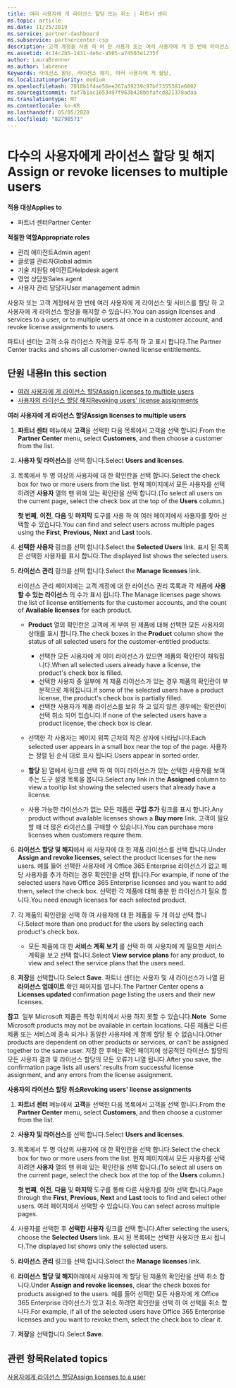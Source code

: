```yaml
---
title: 여러 사용자에 게 라이선스 할당 또는 취소 | 파트너 센터
ms.topic: article
ms.date: 11/25/2019
ms.service: partner-dashboard
ms.subservice: partnercenter-csp
description: 고객 계정을 사용 하 여 한 사용자 또는 여러 사용자에 게 한 번에 라이선스 및 서비스를 할당 하거나 해지 하는 방법에 대해 알아봅니다.
ms.assetid: 4c14c2b5-1431-4e6c-a505-a74503e1235f
author: LauraBrenner
ms.author: labrenne
Keywords: 라이선스 할당, 라이선스 해지, 여러 사용자에 게 할당,
ms.localizationpriority: medium
ms.openlocfilehash: 7018b1f4ae56ee267a39239c97bf7355381e6802
ms.sourcegitcommit: faf7b1ac1653497f963b428bbfafcd821378adaa
ms.translationtype: MT
ms.contentlocale: ko-KR
ms.lasthandoff: 05/05/2020
ms.locfileid: "82798571"
---
```

# <a name="assign-or-revoke-licenses-to-multiple-users"></a><span data-ttu-id="1034d-104">다수의 사용자에게 라이선스 할당 및 해지</span><span class="sxs-lookup"><span data-stu-id="1034d-104">Assign or revoke licenses to multiple users</span></span>

<span data-ttu-id="1034d-105">**적용 대상**</span><span class="sxs-lookup"><span data-stu-id="1034d-105">**Applies to**</span></span>

- <span data-ttu-id="1034d-106">파트너 센터</span><span class="sxs-lookup"><span data-stu-id="1034d-106">Partner Center</span></span>

<span data-ttu-id="1034d-107">**적절한 역할**</span><span class="sxs-lookup"><span data-stu-id="1034d-107">**Appropriate roles**</span></span>

- <span data-ttu-id="1034d-108">관리 에이전트</span><span class="sxs-lookup"><span data-stu-id="1034d-108">Admin agent</span></span>
- <span data-ttu-id="1034d-109">글로벌 관리자</span><span class="sxs-lookup"><span data-stu-id="1034d-109">Global admin</span></span>
- <span data-ttu-id="1034d-110">기술 지원팀 에이전트</span><span class="sxs-lookup"><span data-stu-id="1034d-110">Helpdesk agent</span></span>
- <span data-ttu-id="1034d-111">영업 상담원</span><span class="sxs-lookup"><span data-stu-id="1034d-111">Sales agent</span></span>
- <span data-ttu-id="1034d-112">사용자 관리 담당자</span><span class="sxs-lookup"><span data-stu-id="1034d-112">User management admin</span></span>

<span data-ttu-id="1034d-113">사용자 또는 고객 계정에서 한 번에 여러 사용자에 게 라이선스 및 서비스를 할당 하 고 사용자에 게 라이선스 할당을 해지할 수 있습니다.</span><span class="sxs-lookup"><span data-stu-id="1034d-113">You can assign licenses and services to a user, or to multiple users at once in a customer account, and revoke license assignments to users.</span></span>

<span data-ttu-id="1034d-114">파트너 센터는 고객 소유 라이선스 자격을 모두 추적 하 고 표시 합니다.</span><span class="sxs-lookup"><span data-stu-id="1034d-114">The Partner Center tracks and shows all customer-owned license entitlements.</span></span>

## <a name="in-this-section"></a><span data-ttu-id="1034d-115">단원 내용</span><span class="sxs-lookup"><span data-stu-id="1034d-115">In this section</span></span>


- [<span data-ttu-id="1034d-116">여러 사용자에 게 라이선스 할당</span><span class="sxs-lookup"><span data-stu-id="1034d-116">Assign licenses to multiple users</span></span>](#assign-licenses-to-groups)
- [<span data-ttu-id="1034d-117">사용자의 라이선스 할당 해지</span><span class="sxs-lookup"><span data-stu-id="1034d-117">Revoking users' license assignments</span></span>](#revoking-licenses)

<a href="" id="assign-licenses-to-groups"></a>
<span data-ttu-id="1034d-118">**여러 사용자에 게 라이선스 할당**</span><span class="sxs-lookup"><span data-stu-id="1034d-118">**Assign licenses to multiple users**</span></span>

1. <span data-ttu-id="1034d-119">**파트너 센터** 메뉴에서 **고객**을 선택한 다음 목록에서 고객을 선택 합니다.</span><span class="sxs-lookup"><span data-stu-id="1034d-119">From the **Partner Center** menu, select **Customers**, and then choose a customer from the list.</span></span>

2. <span data-ttu-id="1034d-120">**사용자 및 라이선스**를 선택 합니다.</span><span class="sxs-lookup"><span data-stu-id="1034d-120">Select **Users and licenses**.</span></span>

3. <span data-ttu-id="1034d-121">목록에서 두 명 이상의 사용자에 대 한 확인란을 선택 합니다.</span><span class="sxs-lookup"><span data-stu-id="1034d-121">Select the check box for two or more users from the list.</span></span> <span data-ttu-id="1034d-122">현재 페이지에서 모든 사용자를 선택 하려면 **사용자** 열의 맨 위에 있는 확인란을 선택 합니다.</span><span class="sxs-lookup"><span data-stu-id="1034d-122">(To select all users on the current page, select the check box at the top of the **Users** column.)</span></span>

    <span data-ttu-id="1034d-123">**첫 번째**, **이전**, **다음** 및 **마지막** 도구를 사용 하 여 여러 페이지에서 사용자를 찾아 선택할 수 있습니다.</span><span class="sxs-lookup"><span data-stu-id="1034d-123">You can find and select users across multiple pages using the **First**, **Previous**, **Next** and **Last** tools.</span></span>

4. <span data-ttu-id="1034d-124">**선택한 사용자** 링크를 선택 합니다.</span><span class="sxs-lookup"><span data-stu-id="1034d-124">Select the **Selected Users** link.</span></span> <span data-ttu-id="1034d-125">표시 된 목록은 선택한 사용자를 표시 합니다.</span><span class="sxs-lookup"><span data-stu-id="1034d-125">The displayed list shows the selected users.</span></span>

5. <span data-ttu-id="1034d-126">**라이선스 관리** 링크를 선택 합니다.</span><span class="sxs-lookup"><span data-stu-id="1034d-126">Select the **Manage licenses** link.</span></span>

    <span data-ttu-id="1034d-127">라이선스 관리 페이지에는 고객 계정에 대 한 라이선스 권리 목록과 각 제품에 **사용할 수 있는 라이선스** 의 수가 표시 됩니다.</span><span class="sxs-lookup"><span data-stu-id="1034d-127">The Manage licenses page shows the list of license entitlements for the customer accounts, and the count of **Available licenses** for each product.</span></span>

    -   <span data-ttu-id="1034d-128">**Product** 열의 확인란은 고객에 게 부여 된 제품에 대해 선택한 모든 사용자의 상태를 표시 합니다.</span><span class="sxs-lookup"><span data-stu-id="1034d-128">The check boxes in the **Product** column show the status of all selected users for the customer-entitled products:</span></span>

        -   <span data-ttu-id="1034d-129">선택한 모든 사용자에 게 이미 라이선스가 있으면 제품의 확인란이 채워집니다.</span><span class="sxs-lookup"><span data-stu-id="1034d-129">When all selected users already have a license, the product's check box is filled.</span></span>
        -   <span data-ttu-id="1034d-130">선택한 사용자 중 일부에 게 제품 라이선스가 있는 경우 제품의 확인란이 부분적으로 채워집니다.</span><span class="sxs-lookup"><span data-stu-id="1034d-130">If some of the selected users have a product license, the product's check box is partially filled.</span></span>
        -   <span data-ttu-id="1034d-131">선택한 사용자가 제품 라이선스를 보유 하 고 있지 않은 경우에는 확인란이 선택 취소 되어 있습니다.</span><span class="sxs-lookup"><span data-stu-id="1034d-131">If none of the selected users have a product license, the check box is clear.</span></span>
    -   <span data-ttu-id="1034d-132">선택한 각 사용자는 페이지 위쪽 근처의 작은 상자에 나타납니다.</span><span class="sxs-lookup"><span data-stu-id="1034d-132">Each selected user appears in a small box near the top of the page.</span></span> <span data-ttu-id="1034d-133">사용자는 정렬 된 순서 대로 표시 됩니다.</span><span class="sxs-lookup"><span data-stu-id="1034d-133">Users appear in sorted order.</span></span>

    -   <span data-ttu-id="1034d-134">**할당** 된 열에서 링크를 선택 하 여 이미 라이선스가 있는 선택한 사용자를 보여 주는 도구 설명 목록을 봅니다.</span><span class="sxs-lookup"><span data-stu-id="1034d-134">Select any link in the **Assigned** column to view a tooltip list showing the selected users that already have a license.</span></span>

    -   <span data-ttu-id="1034d-135">사용 가능한 라이선스가 없는 모든 제품은 **구입 추가** 링크를 표시 합니다.</span><span class="sxs-lookup"><span data-stu-id="1034d-135">Any product without available licenses shows a **Buy more** link.</span></span> <span data-ttu-id="1034d-136">고객이 필요할 때 더 많은 라이선스를 구매할 수 있습니다.</span><span class="sxs-lookup"><span data-stu-id="1034d-136">You can purchase more licenses when customers require them.</span></span>

6.  <span data-ttu-id="1034d-137">**라이선스 할당 및 해지**에서 새 사용자에 대 한 제품 라이선스를 선택 합니다.</span><span class="sxs-lookup"><span data-stu-id="1034d-137">Under **Assign and revoke licenses**, select the product licenses for the new users.</span></span> <span data-ttu-id="1034d-138">예를 들어 선택한 사용자에 게 Office 365 Enterprise 라이선스가 없고 해당 사용자를 추가 하려는 경우 확인란을 선택 합니다.</span><span class="sxs-lookup"><span data-stu-id="1034d-138">For example, if none of the selected users have Office 365 Enterprise licenses and you want to add them, select the check box.</span></span> <span data-ttu-id="1034d-139">선택한 각 제품에 대해 충분 한 라이선스가 필요 합니다.</span><span class="sxs-lookup"><span data-stu-id="1034d-139">You need enough licenses for each selected product.</span></span>

7. <span data-ttu-id="1034d-140">각 제품의 확인란을 선택 하 여 사용자에 대 한 제품을 두 개 이상 선택 합니다.</span><span class="sxs-lookup"><span data-stu-id="1034d-140">Select more than one product for the users by selecting each product's check box.</span></span>
    -   <span data-ttu-id="1034d-141">모든 제품에 대 한 **서비스 계획 보기** 를 선택 하 여 사용자에 게 필요한 서비스 계획을 보고 선택 합니다.</span><span class="sxs-lookup"><span data-stu-id="1034d-141">Select **View service plans** for any product, to view and select the service plans that the users need.</span></span>

8. <span data-ttu-id="1034d-142">**저장**을 선택합니다.</span><span class="sxs-lookup"><span data-stu-id="1034d-142">Select **Save**.</span></span> <span data-ttu-id="1034d-143">파트너 센터는 사용자 및 새 라이선스가 나열 된 **라이선스 업데이트** 확인 페이지를 엽니다.</span><span class="sxs-lookup"><span data-stu-id="1034d-143">The Partner Center opens a **Licenses updated** confirmation page listing the users and their new licenses.</span></span>

<span data-ttu-id="1034d-144">**참고**  일부 Microsoft 제품은 특정 위치에서 사용 하지 못할 수 있습니다.</span><span class="sxs-lookup"><span data-stu-id="1034d-144">**Note**  Some Microsoft products may not be available in certain locations.</span></span> <span data-ttu-id="1034d-145">다른 제품은 다른 제품 또는 서비스에 종속 되거나 동일한 사용자에 게 함께 할당 될 수 없습니다.</span><span class="sxs-lookup"><span data-stu-id="1034d-145">Other products are dependent on other products or services, or can't be assigned together to the same user.</span></span> <span data-ttu-id="1034d-146">저장 한 후에는 확인 페이지에 성공적인 라이선스 할당의 모든 사용자 결과 및 라이선스 할당의 모든 오류가 나열 됩니다.</span><span class="sxs-lookup"><span data-stu-id="1034d-146">After you save, the confirmation page lists all users' results from successful license assignment, and any errors from the license assignment.</span></span>


<a href="" id="revoking-licenses"></a>
<span data-ttu-id="1034d-147">**사용자의 라이선스 할당 취소**</span><span class="sxs-lookup"><span data-stu-id="1034d-147">**Revoking users' license assignments**</span></span>

1. <span data-ttu-id="1034d-148">**파트너 센터** 메뉴에서 **고객**을 선택한 다음 목록에서 고객을 선택 합니다.</span><span class="sxs-lookup"><span data-stu-id="1034d-148">From the **Partner Center** menu, select **Customers**, and then choose a customer from the list.</span></span>

2. <span data-ttu-id="1034d-149">**사용자 및 라이선스**를 선택 합니다.</span><span class="sxs-lookup"><span data-stu-id="1034d-149">Select **Users and licenses**.</span></span>

3. <span data-ttu-id="1034d-150">목록에서 두 명 이상의 사용자에 대 한 확인란을 선택 합니다.</span><span class="sxs-lookup"><span data-stu-id="1034d-150">Select the check box for two or more users from the list.</span></span> <span data-ttu-id="1034d-151">현재 페이지에서 모든 사용자를 선택 하려면 **사용자** 열의 맨 위에 있는 확인란을 선택 합니다.</span><span class="sxs-lookup"><span data-stu-id="1034d-151">(To select all users on the current page, select the check box at the top of the **Users** column.)</span></span>

    <span data-ttu-id="1034d-152">**첫 번째**, **이전**, **다음** 및 **마지막** 도구를 통해 다른 사용자를 찾아 선택 합니다.</span><span class="sxs-lookup"><span data-stu-id="1034d-152">Page through the **First**, **Previous**, **Next** and **Last** tools to find and select other users.</span></span> <span data-ttu-id="1034d-153">여러 페이지에서 선택할 수 있습니다.</span><span class="sxs-lookup"><span data-stu-id="1034d-153">You can select across multiple pages.</span></span>

4. <span data-ttu-id="1034d-154">사용자를 선택한 후 **선택한 사용자** 링크를 선택 합니다.</span><span class="sxs-lookup"><span data-stu-id="1034d-154">After selecting the users, choose the **Selected Users** link.</span></span> <span data-ttu-id="1034d-155">표시 된 목록에는 선택한 사용자만 표시 됩니다.</span><span class="sxs-lookup"><span data-stu-id="1034d-155">The displayed list shows only the selected users.</span></span>

5. <span data-ttu-id="1034d-156">**라이선스 관리** 링크를 선택 합니다.</span><span class="sxs-lookup"><span data-stu-id="1034d-156">Select the **Manage licenses** link.</span></span>

6. <span data-ttu-id="1034d-157">**라이선스 할당 및 해지**아래에서 사용자에 게 할당 된 제품의 확인란을 선택 취소 합니다.</span><span class="sxs-lookup"><span data-stu-id="1034d-157">Under **Assign and revoke licenses**, clear the check boxes for products assigned to the users.</span></span> <span data-ttu-id="1034d-158">예를 들어 선택한 모든 사용자에 게 Office 365 Enterprise 라이선스가 있고 취소 하려면 확인란을 선택 하 여 선택을 취소 합니다.</span><span class="sxs-lookup"><span data-stu-id="1034d-158">For example, if all of the selected users have Office 365 Enterprise licenses and you want to revoke them, select the check box to clear it.</span></span>

7. <span data-ttu-id="1034d-159">**저장**을 선택합니다.</span><span class="sxs-lookup"><span data-stu-id="1034d-159">Select **Save**.</span></span>

## <a name="related-topics"></a><span data-ttu-id="1034d-160">관련 항목</span><span class="sxs-lookup"><span data-stu-id="1034d-160">Related topics</span></span>

[<span data-ttu-id="1034d-161">사용자에게 라이선스 할당</span><span class="sxs-lookup"><span data-stu-id="1034d-161">Assign licenses to a user</span></span>](assign-licenses-to-users.md)